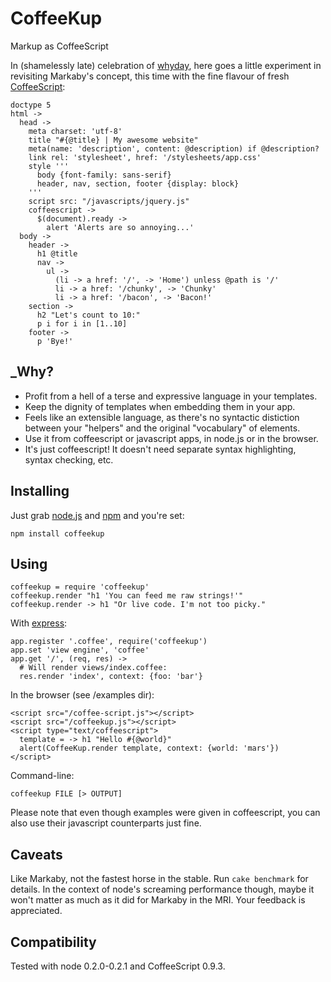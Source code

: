 # CoffeeKup
Markup as CoffeeScript

In (shamelessly late) celebration of [whyday](http://whyday.org/), here goes a little experiment in revisiting Markaby's concept, this time with the fine flavour of fresh [CoffeeScript](http://coffeescript.org):

    doctype 5
    html ->
      head ->
        meta charset: 'utf-8'
        title "#{@title} | My awesome website"
        meta(name: 'description', content: @description) if @description?
        link rel: 'stylesheet', href: '/stylesheets/app.css'
        style '''
          body {font-family: sans-serif}
          header, nav, section, footer {display: block}
        '''
        script src: "/javascripts/jquery.js"
        coffeescript ->
          $(document).ready ->
            alert 'Alerts are so annoying...'
      body ->
        header ->
          h1 @title
          nav ->
            ul ->
              (li -> a href: '/', -> 'Home') unless @path is '/'
              li -> a href: '/chunky', -> 'Chunky'
              li -> a href: '/bacon', -> 'Bacon!'
        section ->
          h2 "Let's count to 10:"
          p i for i in [1..10]
        footer ->
          p 'Bye!'

## _Why?

* Profit from a hell of a terse and expressive language in your templates.
* Keep the dignity of templates when embedding them in your app.
* Feels like an extensible language, as there's no syntactic distiction between your "helpers" and the original "vocabulary" of elements.
* Use it from coffeescript or javascript apps, in node.js or in the browser.
* It's just coffeescript! It doesn't need separate syntax highlighting, syntax checking, etc.

## Installing

Just grab [node.js](http://nodejs.org/#download) and [npm](http://github.com/isaacs/npm) and you're set:

    npm install coffeekup

## Using

    coffeekup = require 'coffeekup'
    coffeekup.render "h1 'You can feed me raw strings!'"
    coffeekup.render -> h1 "Or live code. I'm not too picky."

With [express](http://expressjs.com):

    app.register '.coffee', require('coffeekup')
    app.set 'view engine', 'coffee'
    app.get '/', (req, res) ->
      # Will render views/index.coffee:
      res.render 'index', context: {foo: 'bar'}

In the browser (see /examples dir):

    <script src="/coffee-script.js"></script>
    <script src="/coffeekup.js"></script>
    <script type="text/coffeescript">
      template = -> h1 "Hello #{@world}"
      alert(CoffeeKup.render template, context: {world: 'mars'})
    </script>

Command-line:

    coffeekup FILE [> OUTPUT]

Please note that even though examples were given in coffeescript, you can also use their javascript counterparts just fine.

## Caveats

Like Markaby, not the fastest horse in the stable. Run `cake benchmark` for details. In the context of node's screaming performance though, maybe it won't matter as much as it did for Markaby in the MRI. Your feedback is appreciated.

## Compatibility

Tested with node 0.2.0-0.2.1 and CoffeeScript 0.9.3.
